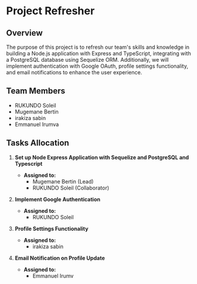 # Project Refresher

## Overview

The purpose of this project is to refresh our team's skills and knowledge in building a Node.js application with Express and TypeScript, integrating with a PostgreSQL database using Sequelize ORM. Additionally, we will implement authentication with Google OAuth, profile settings functionality, and email notifications to enhance the user experience.

## Team Members

- RUKUNDO Soleil
- Mugemane Bertin
- irakiza sabin
- Emmanuel Irumva

## Tasks Allocation

1. **Set up Node Express Application with Sequelize and PostgreSQL and Typescript**

   - **Assigned to:**
     - Mugemane Bertin (Lead)
     - RUKUNDO Soleil (Collaborator)

2. **Implement Google Authentication**

   - **Assigned to:**
     - RUKUNDO Soleil

3. **Profile Settings Functionality**

   - **Assigned to:**
     - irakiza sabin

4. **Email Notification on Profile Update**
   - **Assigned to:**
     - Emmanuel Irumv
